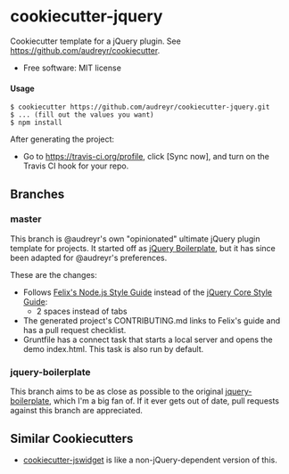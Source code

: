 # cookiecutter-jquery

Cookiecutter template for a jQuery plugin. See https://github.com/audreyr/cookiecutter.

* Free software: MIT license

#### Usage

```
$ cookiecutter https://github.com/audreyr/cookiecutter-jquery.git
$ ... (fill out the values you want)
$ npm install
```

After generating the project:

* Go to https://travis-ci.org/profile, click [Sync now], and turn on the Travis CI hook for your repo.

## Branches

### master
This branch is @audreyr's own "opinionated" ultimate jQuery plugin template for projects. It started off as [jQuery Boilerplate](https://github.com/jquery-boilerplate/jquery-boilerplate), but it has since been adapted
for @audreyr's preferences.

These are the changes:
* Follows [Felix's Node.js Style Guide](http://nodeguide.com/style.html) instead of the [jQuery Core Style Guide](http://contribute.jquery.org/style-guide/js/):
  * 2 spaces instead of tabs
* The generated project's CONTRIBUTING.md links to Felix's guide and has a pull request checklist.
* Gruntfile has a connect task that starts a local server and opens the demo index.html. This task is also run by default.

### jquery-boilerplate
This branch aims to be as close as possible to the original [jquery-boilerplate](https://github.com/jquery-boilerplate/jquery-boilerplate/), which I'm a big fan of. If it ever gets out of date, pull requests against this branch are appreciated.

## Similar Cookiecutters

* [cookiecutter-jswidget](https://github.com/audreyr/cookiecutter-jswidget) is like a non-jQuery-dependent version of this.
